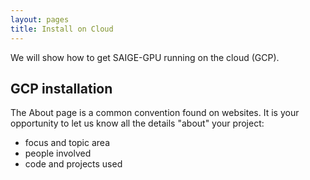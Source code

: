 ```yaml
---
layout: pages
title: Install on Cloud
---
```


We will show how to get SAIGE-GPU running on the cloud (GCP).

## GCP installation

The About page is a common convention found on websites.
It is your opportunity to let us know all the details "about" your project:

- focus and topic area
- people involved
- code and projects used
